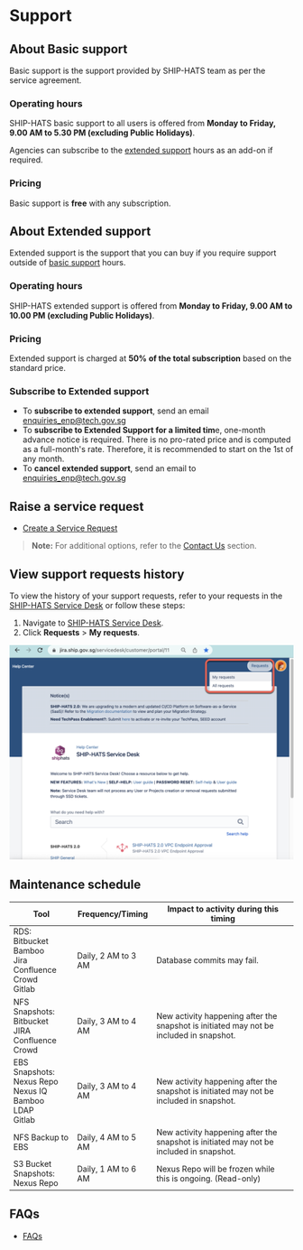 # Support

<!--**Topics**
- [Raise a service request](#raise-a-service-request)
- [Maintenance schedule](#maintenance-schedule)
- [FAQs](#faqs)
-->

## About Basic support

Basic support is the support provided by SHIP-HATS team as per the service agreement.

### Operating hours

SHIP-HATS basic support to all users is offered from **Monday to Friday, 9.00 AM to 5.30 PM (excluding Public Holidays)**.

Agencies can subscribe to the [extended support](#extended-support) hours as an add-on if required.

### Pricing
Basic support is **free** with any subscription.

## About Extended support 

Extended support is the support that you can buy if you require support outside of [basic support](#basic-support) hours.

### Operating hours

SHIP-HATS extended support is offered from **Monday to Friday, 9.00 AM to 10.00 PM (excluding Public Holidays)**.

### Pricing

Extended support is charged at **50% of the total subscription** based on the standard price.

### Subscribe to Extended support

- To **subscribe to extended support**, send an email [enquiries_enp@tech.gov.sg](enquiries_enp@tech.gov.sg)
- To **subscribe to Extended Support for a limited tim**e, one-month advance notice is required. There is no pro-rated price and is computed as a full-month's rate. Therefore, it is recommended to start on the 1st of any month.
- To **cancel extended support**, send an email to [enquiries_enp@tech.gov.sg](enquiries_enp@tech.gov.sg) 


## Raise a service request

- [Create a Service Request](https://jira.ship.gov.sg/servicedesk/customer/portal/11)

> **Note:** For additional options, refer to the [Contact Us](contact-us) section. 

## View support requests history 

To view the history of your support requests, refer to your requests in the [SHIP-HATS Service Desk](https://jira.ship.gov.sg/servicedesk/customer/user/requests?status=open) or follow these steps:

1. Navigate to [SHIP-HATS Service Desk](https://jira.ship.gov.sg/servicedesk/customer/portal/11).
1. Click **Requests** > **My requests**.

  ![My requests](./images/support-my-requests.png ':size=70%')

## Maintenance schedule

| Tool | Frequency/Timing | Impact to activity during this timing |
| --- | --- | --- |
| RDS: </br>Bitbucket</br>Bamboo</br>Jira</br>Confluence</br>Crowd </br>Gitlab | Daily, 2 AM to 3 AM |Database commits may fail. |
| NFS Snapshots: </br>Bitbucket </br>JIRA </br>Confluence </br>Crowd | Daily, 3 AM to 4 AM |New activity happening after the snapshot is initiated may not be included in snapshot. |
| EBS Snapshots:</br> Nexus Repo </br>Nexus IQ </br>Bamboo </br>LDAP </br>Gitlab | Daily, 3 AM to 4 AM | New activity happening after the snapshot is initiated may not be included in snapshot. |
| NFS Backup to EBS | Daily, 4 AM to 5 AM | New activity happening after the snapshot is initiated may not be included in snapshot. |
| S3 Bucket Snapshots: </br> Nexus Repo | Daily, 1 AM to 6 AM | Nexus Repo will be frozen while this is ongoing. (Read-only) |

## FAQs

- [FAQs](general-faqs)

<!--
- [TechPass FAQs](techpass-faqs)
- [SEED FAQs](seed-faqs)
- [Subscription FAQs](subscription?id=faqs)
-->